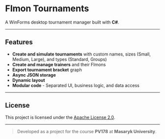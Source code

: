 # FImon Tournaments

A WinForms desktop tournament manager built with **C#**.

---

## Features

- **Create and simulate tournaments** with custom names, sizes (Small, Medium, Large), and types (Standard, Groups)  
- **Create and manage trainers** and their FImons
- **Export tournament bracket** graph
- **Async JSON storage**
- **Dynamic layout**
- **Modular code** - Separated UI, business logic, and data access

---

## License
This project is licensed under the [Apache License 2.0](./LICENSE).

---

> Developed as a project for the course **PV178** at **Masaryk University**. 
